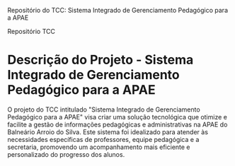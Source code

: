 Repositório do TCC: Sistema Integrado de Gerenciamento Pedagógico para a APAE 
<!DOCTYPE html> <html lang="pt-br"> 
<head> Repositório TCC </head>
<body>
<h1> Descrição do Projeto - Sistema Integrado de Gerenciamento Pedagógico para a APAE </h1>
<p>O projeto do TCC intitulado "Sistema Integrado de Gerenciamento Pedagógico para a APAE" visa criar uma solução tecnológica que otimize e facilite a gestão de informações pedagógicas e administrativas na APAE do Balneário Arroio do Silva. Este sistema foi idealizado para atender às necessidades específicas de professores, equipe pedagógica e a secretaria, promovendo um acompanhamento mais eficiente e personalizado do progresso dos alunos.</p>
</body>
</html>
